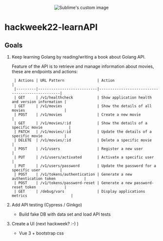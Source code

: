 <p align="center">
  <img src="https://user-images.githubusercontent.com/6025636/216678394-28c530cb-f762-474d-8fb4-447f28dfbfff.png" alt="Sublime's custom image"/>
</p>


# hackweek22-learnAPI

## Goals
1. Keep learning Golang by reading/writing a book about Golang API.

    Feature of the API is to retrieve and manage information about movies, these are endpoints and actions:

        | Actions | URL Pattern               | Action                                          |
        |---------|---------------------------|-------------------------------------------------|
        | GET     | /v1/healthcheck           | Show application health and version information |
        | GET     | /v1/movies                | Show the details of all movies                  |
        | POST    | /v1/movies                | Create a new movie                              |
        | GET     | /v1/movies/:id            | Show the details of a specific movie            |
        | PATCH   | /v1/movies/:id            | Update the details of a specific movie          |
        | DELETE  | /v1/movies/:id            | Delete a specific movie                         |
        | POST    | /v1/users                 | Register a new user                             |
        | PUT     | /v1/users/activated       | Activate a specific user                        |
        | PUT     | /v1/users/password        | Update the password for a specific user         |
        | POST    | /v1/tokens/authentication | Generate a new authentication token             |
        | POST    | /v1/tokens/password-reset | Generate a new password-reset token             |
        | GET     | /debug/vars               | Display applications metrics                    |

2. Add API testing (Cypress / Ginkgo)
   * Build fake DB with data set and load API tests
  
3. Create a UI (next hackweek? :-) )
    * Vue 3 + bootstrap css
